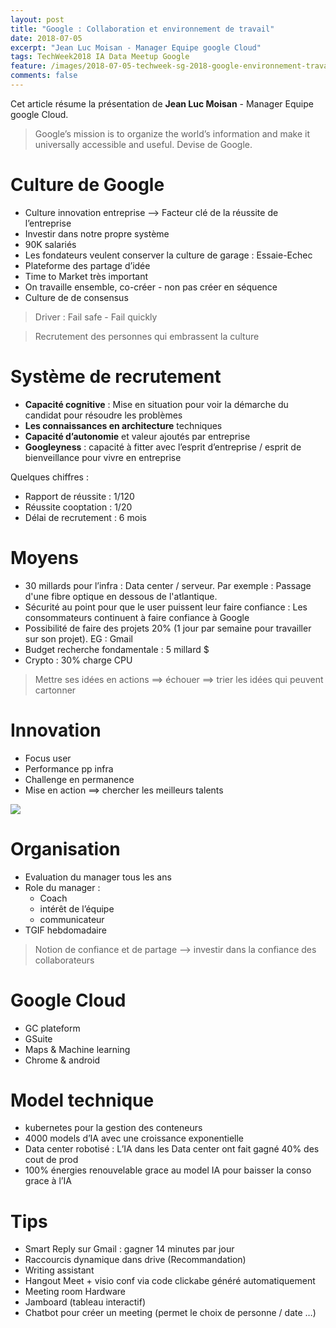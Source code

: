 ```yaml
---
layout: post
title: "Google : Collaboration et environnement de travail"
date: 2018-07-05
excerpt: "Jean Luc Moisan - Manager Equipe google Cloud"
tags: TechWeek2018 IA Data Meetup Google
feature: /images/2018-07-05-techweek-sg-2018-google-environnement-travail/2018-07-05-techweek-sg-2018-google-environnement-travail.jpg
comments: false
---
```

Cet article résume la présentation de **Jean Luc Moisan** - Manager Equipe google Cloud.

> Google’s mission is to organize the world’s information and make it universally accessible  and useful.
Devise de Google.

# Culture de Google
* Culture innovation entreprise —> Facteur clé de la réussite de l’entreprise
* Investir dans notre propre système
* 90K salariés
* Les fondateurs veulent conserver la culture de garage : Essaie-Echec
* Plateforme des partage d’idée
* Time to Market très important
* On travaille ensemble, co-créer - non pas créer en séquence
* Culture de de consensus

> Driver : Fail safe - Fail quickly

> Recrutement des personnes qui embrassent la culture

# Système de recrutement
* **Capacité cognitive** : Mise en situation pour voir la démarche du candidat pour résoudre les problèmes
* **Les connaissances en architecture** techniques
* **Capacité d’autonomie** et valeur ajoutés par entreprise
* **Googleyness** : capacité à fitter avec l’esprit d’entreprise / esprit de bienveillance pour vivre en entreprise

Quelques chiffres :
* Rapport de réussite : 1/120
* Réussite cooptation : 1/20
* Délai de recrutement : 6 mois

# Moyens
* 30 millards pour l’infra : Data center / serveur. Par exemple : Passage d'une fibre optique en dessous de l'atlantique.
* Sécurité au point pour que le user puissent leur faire confiance : Les consommateurs continuent à faire confiance à Google
* Possibilité de faire des projets 20% (1 jour par semaine pour travailler sur son projet). EG : Gmail
* Budget recherche fondamentale : 5 millard $
* Crypto : 30% charge CPU

> Mettre ses idées en actions  ==> échouer ==> trier les idées qui peuvent cartonner

# Innovation
* Focus user
* Performance pp infra
* Challenge en permanence
* Mise en action ==> chercher les meilleurs talents

<img src="{{ site.url }}/images/2018-07-05-techweek-sg-2018-google-environnement-travail/innovation.png">


# Organisation
* Evaluation du manager tous les ans
* Role du manager :
  * Coach
  * intérêt de l’équipe
  * communicateur
* TGIF hebdomadaire

> Notion de confiance et de partage —> investir dans la confiance des collaborateurs

# Google Cloud
* GC plateform
* GSuite
* Maps & Machine learning
* Chrome & android

# Model technique
* kubernetes pour la gestion des conteneurs
* 4000 models d’IA avec une croissance exponentielle
* Data center robotisé : L’IA dans les Data center ont fait gagné 40% des cout de prod
* 100% énergies renouvelable grace au model IA pour baisser la conso grace à l’IA


# Tips
* Smart Reply sur Gmail : gagner 14 minutes par jour
* Raccourcis dynamique dans drive (Recommandation)
* Writing assistant
* Hangout Meet + visio conf via code clickabe généré automatiquement
* Meeting room Hardware
* Jamboard (tableau interactif)
* Chatbot pour créer un meeting (permet le choix de personne / date …)
